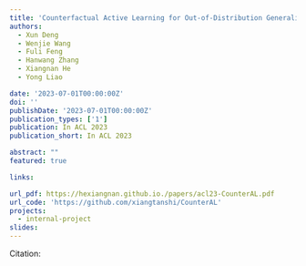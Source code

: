 ```yaml
---
title: 'Counterfactual Active Learning for Out-of-Distribution Generalization'
authors:
  - Xun Deng
  - Wenjie Wang
  - Fuli Feng
  - Hanwang Zhang
  - Xiangnan He 
  - Yong Liao

date: '2023-07-01T00:00:00Z'
doi: ''
publishDate: '2023-07-01T00:00:00Z'
publication_types: ['1']
publication: In ACL 2023 
publication_short: In ACL 2023 

abstract: ""
featured: true

links:

url_pdf: https://hexiangnan.github.io./papers/acl23-CounterAL.pdf
url_code: 'https://github.com/xiangtanshi/CounterAL'
projects:
  - internal-project
slides:
---
```




Citation:
